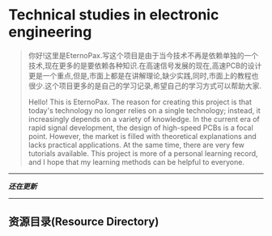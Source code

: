 # Technical studies in electronic engineering

> 你好!这里是EternoPax.写这个项目是由于当今技术不再是依赖单独的一个技术,现在更多的是要依赖各种知识.在高速信号发展的现在,高速PCB的设计更是一个重点,但是,市面上都是在讲解理论,缺少实践,同时,市面上的教程也很少.这个项目更多的是自己的学习记录,希望自己的学习方式可以帮助大家.
>
> Hello! This is EternoPax. The reason for creating this project is that today's technology no longer relies on a single technology; instead, it increasingly depends on a variety of knowledge. In the current era of rapid signal development, the design of high-speed PCBs is a focal point. However, the market is filled with theoretical explanations and lacks practical applications. At the same time, there are very few tutorials available. This project is more of a personal learning record, and I hope that my learning methods can be helpful to everyone.

***

***还在更新***

***

## 资源目录(Resource Directory)